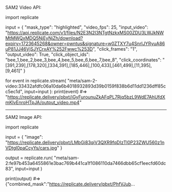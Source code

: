 SAM2 Video API:

import replicate

input = {
    "mask_type": "highlighted",
    "video_fps": 25,
    "input_video": "https://api.replicate.com/v1/files/N2E3N2I3NTgtNzkxMS00ZDU3LWJkNWMtMWQxMDQ5NjEyNjZh/download?expiry=1723645268&owner=pwntus&signature=w0ZTXY7u4SnrIJYRyuA86uP81JJ46VjSJYCrxAY%252Fwwc%253D",
    "click_frames": "1",
    "output_video": True,
    "click_object_ids": "bee_1,bee_2,bee_3,bee_4,bee_5,bee_6,bee_7,bee_8",
    "click_coordinates": "[391,239],[178,320],[334,391],[185,446],[100,433],[461,499],[11,395],[9,461]"
}

for event in replicate.stream(
    "meta/sam-2-video:33432afdfc06a10da6b4018932893d39b0159f838b6d11dd1236dff85cc5ec1d",
    input=input
):
    print(event)
    #=> "https://replicate.delivery/pbxt/iGyFurounuZkAFqPL7Rjq5bzL9WdE7AhUfdXmKlvEnroHTpJA/output_video.mp4"


---


SAM2 Image API:

import replicate

input = {
    "image": "https://replicate.delivery/pbxt/LMbGi83qiV3QXR9fqDIzTl0P23ZWU560z1nVDtgl0paCcyYs/cars.jpg"
}

output = replicate.run(
    "meta/sam-2:fe97b453a6455861e3bac769b441ca1f1086110da7466dbb65cf1eecfd60dc83",
    input=input
)

print(output)
#=> {"combined_mask":"https://replicate.delivery/pbxt/PhfVJub...